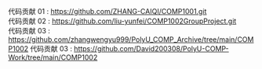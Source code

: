 代码贡献 01 : https://github.com/ZHANG-CAIQI/COMP1001.git  
代码贡献 02 : https://github.com/liu-yunfei/COMP1002GroupProject.git  
代码贡献 03 : https://github.com/zhangwengyu999/PolyU_COMP_Archive/tree/main/COMP1002
代码贡献 03 : https://github.com/David200308/PolyU-COMP-Work/tree/main/COMP1002
